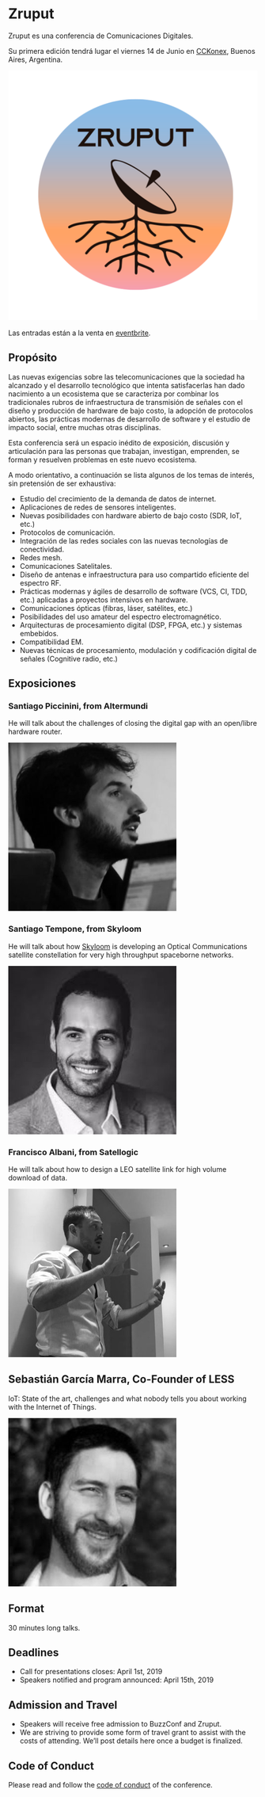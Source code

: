 # Zruput

Zruput es una conferencia de Comunicaciones Digitales.

Su primera edición tendrá lugar el viernes 14 de Junio en [CCKonex](https://www.cckonex.org/), Buenos Aires, Argentina.

![Zruput Logo](logo_negro_en_degrade.png)

Las entradas están a la venta en [eventbrite](https://www.eventbrite.com.ar/e/zruput-tickets-57829836598).

## Propósito

Las nuevas exigencias sobre las telecomunicaciones que la sociedad ha alcanzado
y el desarrollo tecnológico que intenta satisfacerlas han dado nacimiento a
un ecosistema que se caracteriza por combinar los tradicionales rubros de
infraestructura de transmisión de señales con el diseño y producción de hardware de bajo costo,
la adopción de protocolos abiertos, las prácticas modernas de desarrollo de software
y el estudio de impacto social, entre muchas otras disciplinas.

Esta conferencia será un espacio inédito de exposición, discusión y articulación
para las personas que trabajan, investigan, emprenden, se forman y resuelven problemas en este nuevo ecosistema.

A modo orientativo, a continuación se lista algunos de los temas de interés, sin pretensión de ser exhaustiva:
* Estudio del crecimiento de la demanda de datos de internet.
* Aplicaciones de redes de sensores inteligentes.
* Nuevas posibilidades con hardware abierto de bajo costo (SDR, IoT, etc.)
* Protocolos de comunicación.
* Integración de las redes sociales con las nuevas tecnologías de conectividad.
* Redes mesh.
* Comunicaciones Satelitales.
* Diseño de antenas e infraestructura para uso compartido eficiente del espectro RF.
* Prácticas modernas y ágiles de desarrollo de software (VCS, CI, TDD, etc.) aplicadas a proyectos intensivos en hardware.
* Comunicaciones ópticas (fibras, láser, satélites, etc.)
* Posibilidades del uso amateur del espectro electromagnético.
* Arquitecturas de procesamiento digital (DSP, FPGA, etc.) y sistemas embebidos.
* Compatibilidad EM.
* Nuevas técnicas de procesamiento, modulación y codificación digital de señales (Cognitive radio, etc.)


## Exposiciones

### Santiago Piccinini, from Altermundi

He will talk about the challenges of closing the digital gap
with an open/libre hardware router.

![Santiago Piccinini](images/speaker/spiccinini.jpg)


### Santiago Tempone, from Skyloom

He will talk about how [Skyloom](www.skyloom.co) is developing
an Optical Communications satellite constellation for
very high throughput spaceborne networks.

![Santiago Tempone](images/speaker/stempone.jpg)


### Francisco Albani, from Satellogic

He will talk about how to design a LEO satellite link for
high volume download of data.

![Francisco Albani](images/speaker/falbani.jpg)

## Sebastián García Marra, Co-Founder of LESS

IoT: State of the art, challenges and what nobody tells you about working with the Internet of Things.

![Sebastián García Marra](images/speaker/sgmarra.jpg)


## Format

30 minutes long talks.


## Deadlines

* Call for presentations closes: April 1st, 2019
* Speakers notified and program announced: April 15th, 2019


## Admission and Travel

* Speakers will receive free admission to BuzzConf and Zruput.
* We are striving to provide some form of travel grant to assist with the costs of attending. We’ll post details here once a budget is finalized.


## Code of Conduct

Please read and follow the [code of conduct](./CODE_OF_CONDUCT.md) of the conference.
